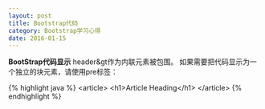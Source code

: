 ```yaml
---
layout: post
title: Bootstrap代码
category: Bootstrap学习心得
date: 2016-01-15
---
```


**BootStrap代码显示**
header&gt作为内联元素被包围。
如果需要把代码显示为一个独立的块元素，请使用pre标签：
>
 {% highlight java %}
  &lt;article&gt;
  &lt;h1&gt;Article Heading&lt;/h1&gt;
  &lt;/article&gt;
{% endhighlight %}